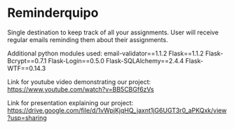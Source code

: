 # Reminderquipo
Single destination to keep track of all your assignments. User will receive regular emails reminding them about their assignments.

Additional python modules used:
email-validator==1.1.2
Flask==1.1.2
Flask-Bcrypt==0.7.1
Flask-Login==0.5.0
Flask-SQLAlchemy==2.4.4
Flask-WTF==0.14.3

Link for youtube video demonstrating our project:
https://www.youtube.com/watch?v=BB5CBGf6zVs

Link for presentation explaining our project:
https://drive.google.com/file/d/1vWpjKjqHQ_jaxnt1jG6UGT3r0_aPKQxk/view?usp=sharing
